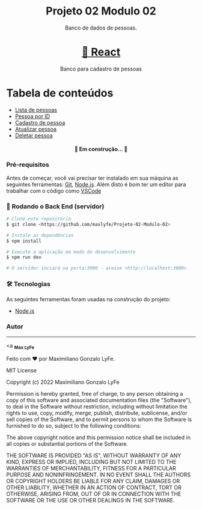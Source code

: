 <h1 align="center">Projeto 02 Modulo 02</h1>

<p align="center">Banco de dados de pessoas.</p>

<h1 align="center">
    <a href="https://pt-br.reactjs.org/">🔗 React</a>
</h1>
<p align="center">Banco para cadastro de pessoas</p>

Tabela de conteúdos
=================
<!--ts-->
   * [Lista de pessoas](#pessoas)
   * [Pessoa por ID](#pessoa)
   * [Cadastro de pessoa](#create)
   * [Atualizar pessoa](#update)
   * [Deletar pessoa](#dalete)
<!--te-->

<h4 align="center"> 
	🚧  Em construção...  🚧
</h4>

### Pré-requisitos

Antes de começar, você vai precisar ter instalado em sua máquina as seguintes ferramentas:
[Git](https://git-scm.com), [Node.js](https://nodejs.org/en/). 
Além disto é bom ter um editor para trabalhar com o código como [VSCode](https://code.visualstudio.com/)

### 🎲 Rodando o Back End (servidor)

```bash
# Clone este repositório
$ git clone <https://github.com/maxlyfe/Projeto-02-Modulo-02>

# Instale as dependências
$ npm install

# Execute a aplicação em modo de desenvolvimento
$ npm run dev

# O servidor inciará na porta:3000 - acesse <http://localhost:3000>
```

### 🛠 Tecnologias

As seguintes ferramentas foram usadas na construção do projeto:

- [Node.js](https://nodejs.org/en/)

### Autor
---

<a <sub><b>Max LyFe</b></sub></a>


Feito com ❤️ por Maximiliano Gonzalo LyFe.

MIT License

Copyright (c) 2022 Maximiliano Gonzalo LyFe

Permission is hereby granted, free of charge, to any person obtaining a copy
of this software and associated documentation files (the "Software"), to deal
in the Software without restriction, including without limitation the rights
to use, copy, modify, merge, publish, distribute, sublicense, and/or sell
copies of the Software, and to permit persons to whom the Software is
furnished to do so, subject to the following conditions:

The above copyright notice and this permission notice shall be included in all
copies or substantial portions of the Software.

THE SOFTWARE IS PROVIDED "AS IS", WITHOUT WARRANTY OF ANY KIND, EXPRESS OR
IMPLIED, INCLUDING BUT NOT LIMITED TO THE WARRANTIES OF MERCHANTABILITY,
FITNESS FOR A PARTICULAR PURPOSE AND NONINFRINGEMENT. IN NO EVENT SHALL THE
AUTHORS OR COPYRIGHT HOLDERS BE LIABLE FOR ANY CLAIM, DAMAGES OR OTHER
LIABILITY, WHETHER IN AN ACTION OF CONTRACT, TORT OR OTHERWISE, ARISING FROM,
OUT OF OR IN CONNECTION WITH THE SOFTWARE OR THE USE OR OTHER DEALINGS IN THE
SOFTWARE.
